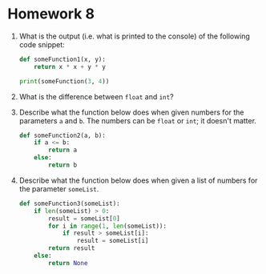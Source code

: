 # Homework 8

1. What is the output (i.e. what is printed to the console) of the following
code snippet:

    ```python
    def someFunction1(x, y):
        return x * x + y * y
    
    print(someFunction(3, 4))
    ```

2. What is the difference between `float` and `int`?

3. Describe what the function below does when given numbers for the parameters
`a` and `b`. The numbers can be `float` or `int`; it doesn't matter.

    ```python
    def someFunction2(a, b):
        if a <= b:
            return a
        else:
            return b
    ```

4. Describe what the function below does when given a list of numbers for the
parameter `someList`.

    ```python
    def someFunction3(someList):
        if len(someList) > 0:
            result = someList[0]
            for i in range(1, len(someList)):
                if result > someList[i]:
                    result = someList[i]
            return result
        else:
            return None
    ```
